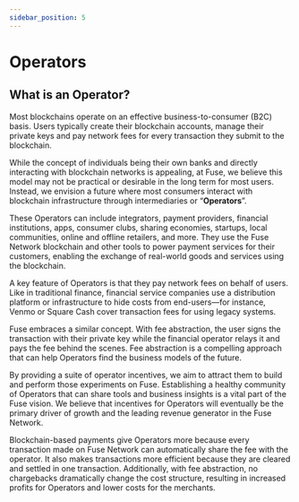 ```yaml
---
sidebar_position: 5
---
```


# Operators

## What is an Operator?

Most blockchains operate on an effective business-to-consumer (B2C) basis. Users typically create their blockchain accounts, manage their private keys and pay network fees for every transaction they submit to the blockchain.

While the concept of individuals being their own banks and directly interacting with blockchain networks is appealing, at Fuse, we believe this model may not be practical or desirable in the long term for most users. Instead, we envision a future where most consumers interact with blockchain infrastructure through intermediaries or “**Operators**”. 

These Operators can include integrators, payment providers, financial institutions, apps, consumer clubs, sharing economies, startups, local communities, online and offline retailers, and more. They use the Fuse Network blockchain and other tools to power payment services for their customers, enabling the exchange of real-world goods and services using the blockchain.

A key feature of Operators is that they pay network fees on behalf of users. Like in traditional finance, financial service companies use a distribution platform or infrastructure to hide costs from end-users—for instance, Venmo or Square Cash cover transaction fees for using legacy systems. 

Fuse embraces a similar concept. With fee abstraction, the user signs the transaction with their private key while the financial operator relays it and pays the fee behind the scenes. Fee abstraction is a compelling approach that can help Operators find the business models of the future. 

By providing a suite of operator incentives, we aim to attract them to build and perform those experiments on Fuse. Establishing a healthy community of Operators that can share tools and business insights is a vital part of the Fuse vision. We believe that incentives for Operators will eventually be the primary driver of growth and the leading revenue generator in the Fuse Network. 

Blockchain-based payments give Operators more because every transaction made on Fuse Network can automatically share the fee with the operator. It also makes transactions more efficient because they are cleared and settled in one transaction. Additionally, with fee abstraction, no chargebacks dramatically change the cost structure, resulting in increased profits for Operators and lower costs for the merchants.
